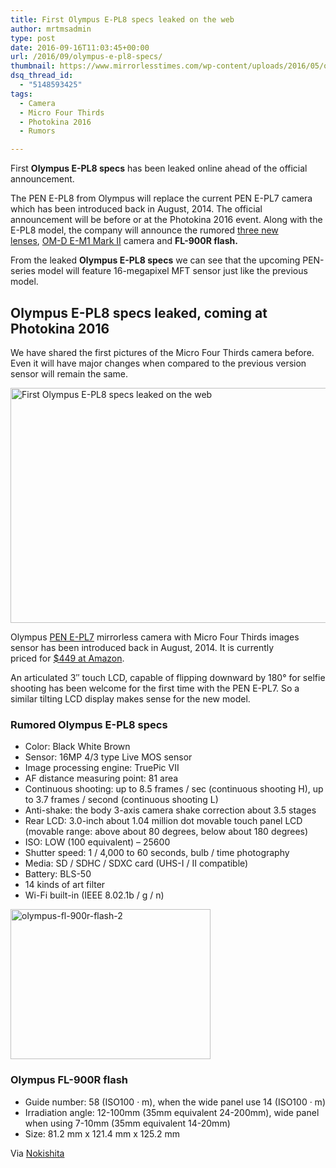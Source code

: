```yaml
---
title: First Olympus E-PL8 specs leaked on the web
author: mrtmsadmin
type: post
date: 2016-09-16T11:03:45+00:00
url: /2016/09/olympus-e-pl8-specs/
thumbnail: https://www.mirrorlesstimes.com/wp-content/uploads/2016/05/olympus-e-pl8-images-front.jpg
dsq_thread_id:
  - "5148593425"
tags:
  - Camera
  - Micro Four Thirds
  - Photokina 2016
  - Rumors

---
```

First **Olympus E-PL8 specs** has been leaked online ahead of the official announcement.

The PEN E-PL8 from Olympus will replace the current PEN E-PL7 camera which has been introduced back in August, 2014. The official announcement will be before or at the Photokina 2016 event. Along with the E-PL8 model, the company will announce the rumored [three new lenses][1], [OM-D E-M1 Mark II][2] camera and **FL-900R flash.**

From the leaked **Olympus E-PL8 specs** we can see that the upcoming PEN-series model will feature 16-megapixel MFT sensor just like the previous model.<!--more-->

## Olympus E-PL8 specs leaked, coming at Photokina 2016

We have shared the first pictures of the Micro Four Thirds camera before. Even it will have major changes when compared to the previous version sensor will remain the same.

<img class="alignnone wp-image-204 size-full" title="First Olympus E-PL8 specs leaked on the web" src="https://i0.wp.com/www.mirrorlesstimes.com/wp-content/uploads/2016/05/olympus-e-pl8-images-rear.jpg?resize=600%2C376&#038;ssl=1" alt="First Olympus E-PL8 specs leaked on the web" width="600" height="376" srcset="https://i0.wp.com/www.mirrorlesstimes.com/wp-content/uploads/2016/05/olympus-e-pl8-images-rear.jpg?w=800&ssl=1 800w, https://i0.wp.com/www.mirrorlesstimes.com/wp-content/uploads/2016/05/olympus-e-pl8-images-rear.jpg?resize=300%2C188&ssl=1 300w, https://i0.wp.com/www.mirrorlesstimes.com/wp-content/uploads/2016/05/olympus-e-pl8-images-rear.jpg?resize=768%2C481&ssl=1 768w" sizes="(max-width: 600px) 100vw, 600px" data-recalc-dims="1" /> 

Olympus <a title="olympus pen e-pl7" href="http://www.dailycameranews.com/2014/08/olympus-pen-e-pl7/" target="_blank">PEN E-PL7</a> mirrorless camera with Micro Four Thirds images sensor has been introduced back in August, 2014. It is currently priced for <a href="http://amzn.to/1sBJxEv" target="_blank" rel="external nofollow">$449 at Amazon</a>.

An articulated 3″ touch LCD, capable of flipping downward by 180° for selfie shooting has been welcome for the first time with the PEN E-PL7. So a similar tilting LCD display makes sense for the new model.

### Rumored Olympus E-PL8 specs

  * Color: Black White Brown
  * Sensor: 16MP 4/3 type Live MOS sensor
  * Image processing engine: TruePic VII
  * AF distance measuring point: 81 area
  * Continuous shooting: up to 8.5 frames / sec (continuous shooting H), up to 3.7 frames / second (continuous shooting L)
  * Anti-shake: the body 3-axis camera shake correction about 3.5 stages
  * Rear LCD: 3.0-inch about 1.04 million dot movable touch panel LCD (movable range: above about 80 degrees, below about 180 degrees)
  * ISO: LOW (100 equivalent) &#8211; 25600
  * Shutter speed: 1 / 4,000 to 60 seconds, bulb / time photography
  * Media: SD / SDHC / SDXC card (UHS-I / II compatible)
  * Battery: BLS-50
  * 14 kinds of art filter
  * Wi-Fi built-in (IEEE 8.02.1b / g / n)

<img class="alignnone size-full wp-image-562" src="https://i0.wp.com/www.mirrorlesstimes.com/wp-content/uploads/2016/09/Olympus-FL-900R-flash-2.jpg?resize=320%2C240&#038;ssl=1" alt="olympus-fl-900r-flash-2" width="320" height="240" srcset="https://i0.wp.com/www.mirrorlesstimes.com/wp-content/uploads/2016/09/Olympus-FL-900R-flash-2.jpg?w=320&ssl=1 320w, https://i0.wp.com/www.mirrorlesstimes.com/wp-content/uploads/2016/09/Olympus-FL-900R-flash-2.jpg?resize=300%2C225&ssl=1 300w" sizes="(max-width: 320px) 100vw, 320px" data-recalc-dims="1" /> 

### Olympus FL-900R flash

  * Guide number: 58 (ISO100 · m), when the wide panel use 14 (ISO100 · m)
  * Irradiation angle: 12-100mm (35mm equivalent 24-200mm), wide panel when using 7-10mm (35mm equivalent 14-20mm)
  * Size: 81.2 mm x 121.4 mm x 125.2 mm

Via <a href="http://nokishita-camera.blogspot.com/2016/09/e-pl8.html" target="_blank" rel="nofollow">Nokishita</a>

 [1]: https://www.mirrorlesstimes.com/2016/08/olympus-f1-2-prime-lenses/
 [2]: https://www.mirrorlesstimes.com/2016/08/olympus-e-m1-mark-ii-specs/